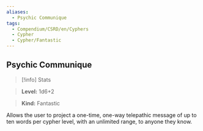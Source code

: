 ```yaml
---
aliases:
  - Psychic Communique
tags:
  - Compendium/CSRD/en/Cyphers
  - Cypher
  - Cypher/Fantastic
---
```

  
    
## Psychic Communique    
>[!info] Stats    
> **Level:** 1d6+2    
> **Kind:** Fantastic  
    
Allows the user to project a one-time, one-way telepathic message of up to ten words per cypher level, with an unlimited range, to anyone they know.